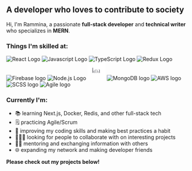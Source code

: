 ## A developer who loves to contribute to society        
  
Hi, I'm Rammina, a passionate **full-stack developer** and **technical writer** who specializes in **MERN**.
    
### Things I'm skilled at: 

<img src="https://github.com/coherencez/tech-logos/blob/master/react.png?raw=true" alt="React Logo" title="React" width="48" height="48" /> <img src="https://github.com/coherencez/tech-logos/blob/master/jslogo.png?raw=true" alt="Javascript Logo" title="Javascript" width="48" height="48" /> <img src="https://cdn.svgporn.com/logos/typescript-icon.svg" alt="TypeScript Logo" title="TypeScript" width="48" height="48" /> <img src="https://github.com/coherencez/tech-logos/blob/master/redux.png?raw=true" alt="Redux Logo" title="Redux" width="48" height="48" /> <img src="https://github.com/coherencez/tech-logos/blob/master/firebase.png?raw=true" alt="Firebase logo" title="Firebase" width="48" height="48" /> <img src="https://seeklogo.com/images/N/nodejs-logo-FBE122E377-seeklogo.com.png" alt="Node.js Logo" title="Node.js" width="48" height="48" /> <img src="https://raw.githubusercontent.com/koajs/koa/master/docs/logo.png?sanitize=false" alt="Koa logo" title="Koa" width="48" height="48" /> <img src="https://infinapps.com/wp-content/uploads/2018/10/mongodb-logo.png" alt="MongoDB logo" title="MongoDB" width="48" height="48" /> <img src="https://res.cloudinary.com/rammina/image/upload/v1632570240/feature-aws-600x338_n0lbw3.png" alt="AWS logo" title="AWS" width="48" height="48" /> <img src="https://res.cloudinary.com/rammina/image/upload/v1632570930/pngegg_prghqk.png" alt="SCSS logo" title="SCSS" width="48" height="48" /> <img src="https://pluralsight2.imgix.net/paths/images/scrum-a5c44d8364.png" alt="Agile logo" title="Agile" width="48" height="48" />
<!-- 
<img src="" alt="" title="" width="48" height="48" />
 -->   

### Currently I'm:

- 📚 learning Next.js, Docker, Redis, and other full-stack tech
- 🗒️ practicing Agile/Scrum 
- 💪 improving my coding skills and making best practices a habit
- 🧑‍🤝‍🧑 looking for people to collaborate with on interesting projects
- 👩‍🏫 mentoring and exchanging information with others
- 🌐 expanding my network and making developer friends


**Please check out my projects below!** 
   
             
  
